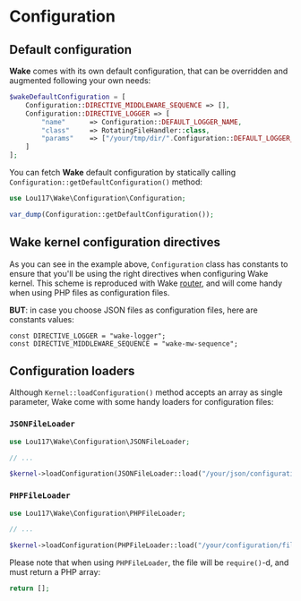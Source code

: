 # Configuration
## Default configuration
**Wake** comes with its own default configuration, that can be overridden and augmented following your own needs:
```php
$wakeDefaultConfiguration = [
    Configuration::DIRECTIVE_MIDDLEWARE_SEQUENCE => [],
    Configuration::DIRECTIVE_LOGGER => [
        "name"      => Configuration::DEFAULT_LOGGER_NAME,
        "class"     => RotatingFileHandler::class,
        "params"    => ["/your/tmp/dir/".Configuration::DEFAULT_LOGGER_NAME, 10]
    ]
];
```
You can fetch **Wake** default configuration by statically calling `Configuration::getDefaultConfiguration()` method:
```php
use Lou117\Wake\Configuration\Configuration;

var_dump(Configuration::getDefaultConfiguration());
```

## Wake kernel configuration directives
As you can see in the example above, `Configuration` class has constants to ensure that you'll be using the right 
directives when configuring Wake kernel. This scheme is reproduced with Wake [router](./router.md), and will come handy 
when using PHP files as configuration files.

**BUT**: in case you choose JSON files as configuration files, here are constants values:
```
const DIRECTIVE_LOGGER = "wake-logger";
const DIRECTIVE_MIDDLEWARE_SEQUENCE = "wake-mw-sequence";
```

## Configuration loaders
Although `Kernel::loadConfiguration()` method accepts an array as single parameter, Wake come with some handy loaders 
for configuration files:
### `JSONFileLoader`
```php
use Lou117\Wake\Configuration\JSONFileLoader;

// ...

$kernel->loadConfiguration(JSONFileLoader::load("/your/json/configuration.json"));
```
### `PHPFileLoader`
```php
use Lou117\Wake\Configuration\PHPFileLoader;

// ...

$kernel->loadConfiguration(PHPFileLoader::load("/your/configuration/file/returning/php/array.php"));
```
Please note that when using `PHPFileLoader`, the file will be `require()`-d, and must return a PHP array:
```php
return [];
```
